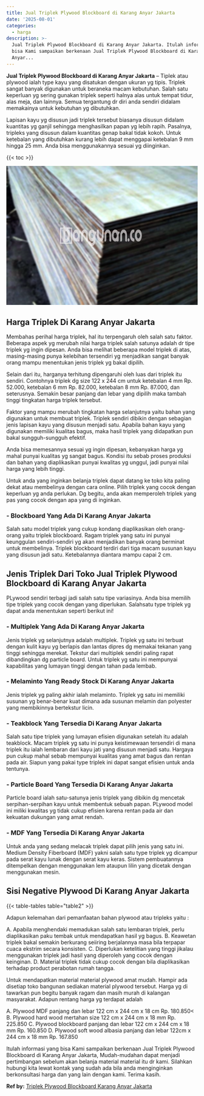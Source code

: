 ```yaml
---
title: Jual Triplek Plywood Blockboard di Karang Anyar Jakarta
date: '2025-08-01'
categories:
  - harga
description: >-
  Jual Triplek Plywood Blockboard di Karang Anyar Jakarta. Itulah informasi yang
  bisa Kami sampaikan berkenaan Jual Triplek Plywood Blockboard di Karang
  Anyar...
---
```


**Jual Triplek Plywood Blockboard di Karang Anyar Jakarta** – Tiplek atau plywood ialah type kayu yang disatukan dengan ukuran yg tipis. Triplek sangat banyak digunakan untuk beraneka macam kebutuhan. Salah satu keperluan yg sering gunakan triplek seperti halnya alas untuk tempat tidur, alas meja, dan lainnya. Semua tergantung dr diri anda sendiri didalam memakainya untuk kebutuhan yg dibutuhkan.

Lapisan kayu yg disusun jadi triplek tersebut biasanya disusun didalam kuantitas yg ganjil sehingga menghasilkan papan yg lebih rapih. Pasalnya, tripleks yang disusun dalam kuantitas genap bakal tidak kokoh. Untuk ketebalan yang dibutuhkan kurang lebih dapat menggapai ketebalan 9 mm hingga 25 mm. Anda bisa menggunakannya sesuai yg diinginkan.

{{< toc >}}

![Jual Triplek Plywood Blockboard di Karang Anyar Jakarta](/images/jual-triplek-murah-40.png)

## Harga Triplek Di Karang Anyar Jakarta

Membahas perihal harga triplek, hal itu terpengaruh oleh salah satu faktor. Beberapa aspek yg merubah nilai harga triplek salah satunya adalah dr tipe triplek yg ingin dipesan. Anda bisa melihat beberapa model triplek di atas, masing-masing punya kelebihan tersendiri yg menjadikan sangat banyak orang mampu menentukan jenis triplek yg bakal dipilih.

Selain dari itu, harganya terhitung dipengaruhi oleh luas dari triplek itu sendiri. Contohnya triplek dg size 122 x 244 cm untuk ketebalan 4 mm Rp. 52.000, ketebalan 6 mm Rp. 82.000, ketebalan 8 mm Rp. 87.000, dan seterusnya. Semakin besar panjang dan lebar yang dipilih maka tambah tinggi tingkatan harga triplek tersebut.

Faktor yang mampu merubah tingkatan harga selanjutnya yaitu bahan yang digunakan untuk membuat triplek. Triplek sendiri dibikin dengan sebagian jenis lapisan kayu yang disusun menjadi satu. Apabila bahan kayu yang digunakan memiliki kualitas bagus, maka hasil triplek yang didapatkan pun bakal sungguh-sungguh efektif.

Anda bisa memesannya sesuai yg ingin dipesan, kebanyakan harga yg mahal punyai kualitas yg sangat bagus. Kondisi itu sebab proses produksi dan bahan yang diaplikasikan punyai kwalitas yg unggul, jadi punyai nilai harga yang lebih tinggi.

Untuk anda yang inginkan belanja triplek dapat datang ke toko kita paling dekat atau membelinya dengan cara online. Pilih triplek yang cocok dengan keperluan yg anda perlukan. Dg begitu, anda akan memperoleh triplek yang pas yang cocok dengan apa yang di inginkan.

### \- Blockboard Yang Ada Di Karang Anyar Jakarta

Salah satu model triplek yang cukup kondang diaplikasikan oleh orang-orang yaitu triplek blockboard. Ragam triplek yang satu ini punyai keunggulan sendiri-sendiri yg akan menjadikan banyak orang berminat untuk membelinya. Triplek blockboard terdiri dari tiga macam susunan kayu yang disusun jadi satu. Ketebalannya diantara mampu capai 2 cm.

## Jenis Triplek Dari Toko Jual Triplek Plywood Blockboard di Karang Anyar Jakarta

PLywood sendiri terbagi jadi salah satu tipe variasinya. Anda bisa memilih tipe triplek yang cocok dengan yang diperlukan. Salahsatu type triplek yg dapat anda menentukan seperti berikut ini!

### \- Multiplek Yang Ada Di Karang Anyar Jakarta

Jenis triplek yg selanjutnya adalah multiplek. Triplek yg satu ini terbuat dengan kulit kayu yg berlapis dan lantas dipres dg memakai tekanan yang tinggi sehingga merekat. Tekstur dari multiplek sendiri paling rapat dibandingkan dg particle board. Untuk triplek yg satu ini mempunyai kapabilitas yang lumayan tinggi dengan tahan pada lembab.

### \- Melaminto Yang Ready Stock Di Karang Anyar Jakarta

Jenis triplek yg paling akhir ialah melaminto. Triplek yg satu ini memiliki susunan yg benar-benar kuat dimana ada susunan melamin dan polyester yang membikinnya bertekstur licin.

### \- Teakblock Yang Tersedia Di Karang Anyar Jakarta

Salah satu tipe triplek yang lumayan efisien digunakan setelah itu adalah teakblock. Macam triplek yg satu ini punya keistimewaan tersendiri di mana triplek itu ialah lembaran dari kayu jati yang disusun menjadi satu. Hargaya pun cukup mahal sebab mempunyai kualitas yang amat bagus dan rentan pada air. Siapun yang pakai type triplek ini dapat sangat efisien untuk anda tentunya.

### \- Particle Board Yang Tersedia Di Karang Anyar Jakarta

Particle board ialah satu-satunya jenis triplek yang dibikin dg mencetak serpihan-serpihan kayu untuk membentuk sebuah papan. PLywood model ini miliki kwalitas yg tidak cukup efisien karena rentan pada air dan kekuatan dukungan yang amat rendah.

### \- MDF Yang Tersedia Di Karang Anyar Jakarta

Untuk anda yang sedang melacak triplek dapat pilih jenis yang satu ini. Medium Density Fiberboard (MDF) yakni salah satu type triplek yg dicampur pada serat kayu lunak dengan serat kayu keras. Sistem pembuatannya ditempelkan dengan menggunakan lem ataupun lilin yang dicetak dengan menggunakan mesin.

## Sisi Negative Plywood Di Karang Anyar Jakarta

{{< table-tables table="table2" >}}

Adapun kelemahan dari pemanfaatan bahan plywood atau tripleks yaitu :

A. Apabila menghendaki memadukan salah satu lembaran triplek, perlu diaplikasikan paku tembak untuk mendapatkan hasil yg bagus. B. Keawetan triplek bakal semakin berkurang seiiring berjalannya masa bila terpapar cuaca ekstrim secara konsisten. C. Diperlukan ketelitian yang tinggi jikalau menggunakan triplek jadi hasil yang diperoleh yang cocok dengan keinginan. D. Material triplek tidak cukup cocok dengan bila diaplikasikan terhadap product perabotan rumah tangga.

Untuk mendapatkan material material plywood amat mudah. Hampir ada disetiap toko bangunan sediakan material plywood tersebut. Harga yg di tawarkan pun begitu banyak ragam dan masih murah di kalangan masyarakat. Adapun rentang harga yg terdapat adalah

A. Plywood MDF panjang dan lebar 122 cm x 244 cm x 18 cm Rp. 180.850< B. Plywood hard wood mertahan size 122 cm x 244 cm x 18 mm Rp. 225.850 C. Plywood blockboard panjang dan lebar 122 cm x 244 cm x 18 mm Rp. 160.850 D. Plywood soft wood albasia panjang dan lebar 122cm x 244 cm x 18 mm Rp. 167.850

Itulah informasi yang bisa Kami sampaikan berkenaan Jual Triplek Plywood Blockboard di Karang Anyar Jakarta, Mudah-mudahan dapat menjadi pertimbangan sebelum akan belanja material material itu dr kami. Silahkan hubungi kita lewat kontak yang sudah ada bila anda menginginkan berkonsultasi harga dan yang lain dengan kami. Terima kasih.

**Ref by:** [Triplek Plywood Blockboard Karang Anyar Jakarta](https://id.wikipedia.org/wiki/Triplek)
